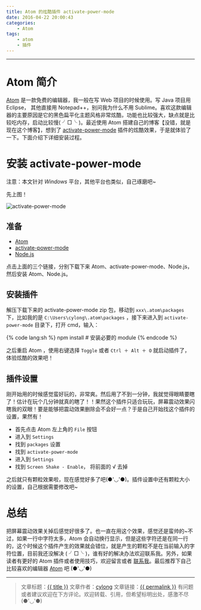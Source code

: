 ```yaml
---
title: Atom 的炫酷插件 activate-power-mode
date: 2016-04-22 20:00:43
categories:
    - Atom
tags:
    - atom
    - 插件
---
```

---

# Atom 简介

[Atom][] 是一款免费的编辑器，我一般在写 Web 项目的时候使用。写 Java 项目用 Eclipse， 其他直接用 Notepad++，别问我为什么不用 Sublime。喜欢这款编辑器的主要原因是它的黑色扁平化主题风格非常炫酷，功能也比较强大，缺点就是比较吃内存，启动比较慢( ╯□╰ )。最近使用 Atom 搭建自己的博客【没错，就是现在这个博客】，想到了 [activate-power-mode][] 插件的炫酷效果，于是就体验了一下。下面介绍下详细安装过程。

<!-- more -->

# 安装 activate-power-mode

注意：本文针对 *Windows* 平台，其他平台也类似，自己琢磨吧~

先上图！

![activate-power-mode](activate-power-mode.gif)

## 准备

*   [Atom][]
*   [activate-power-mode][]
*   [Node.js][]

点击上面的三个链接，分别下载下来 Atom、activate-power-mode、Node.js，然后安装 Atom、Node.js。

## 安装插件

解压下载下来的 activate-power-mode zip 包，移动到 `xxx\.atom\packages` 下，比如我的是 `C:\Users\cylong\.atom\packages` ，接下来进入到 `activate-power-mode` 目录下，打开 cmd，输入：

{% code lang:sh %}
    npm install # 安装必要的 module
{% endcode %}

之后重启 Atom ，使用右键选择 `Toggle` 或者 `Ctrl ＋ Alt ＋ O` 就启动插件了，体验炫酷的效果吧！

## 插件设置

刚开始用的时候感觉蛮好玩的，非常爽。然后用了不到一分钟，我就觉得眼睛要瞎了！估计在玩个几分钟就真的瞎了！！果然这个插件只适合玩玩，屏幕震动效果闪瞎我的双眼！要是能够把震动效果删除会不会好一点？于是自己开始找这个插件的设置，果然有！

*   首先点击 Atom 左上角的 `File` 按钮
*   进入到 `Settings`
*   找到 `packages` 设置
*   找到  `activate-power-mode`
*   进入到  `Settings`
*   找到 `Screen Shake - Enable`， 将前面的 √ 去掉

之后就只有颗粒效果啦，现在感觉好多了吧(●'◡'●)。插件设置中还有颗粒大小的设置，自己根据需要修改吧~

# 总结

把屏幕震动效果关掉后感觉好很多了。也一直在用这个效果，感觉还是蛮帅的~不过，如果一行中字符太多，Atom 会自动换行显示，但是这些字符还是在同一行的，这个时候这个插件产生的效果就会错位，就是产生的颗粒不是在当前输入的字符位置，目前我还没解决 ( ╯□╰ )，谁有好的解决办法欢迎联系我。另外，如果读者有更好的 Atom 插件或者使用技巧，欢迎留言或者 [联系我][]。最后推荐下自己比较喜欢的编辑器 [Atom][] 吧 (●'◡'●)

---

> 文章标题：<a href='{{ permalink }}' title='{{ title }}' >{{ title }}</a>
> 文章作者：[cylong](http://www.cylong.com/about/ "cylong")
> 文章链接：<a href='{{ permalink }}' title='{{ title }}' >{{ permalink }}</a>
> 有问题或者建议欢迎在下方评论。欢迎转载、引用，但希望标明出处，感激不尽(●'◡'●)


[Atom]: https://atom.io/ "Atom"
[activate-power-mode]: https://github.com/JoelBesada/activate-power-mode "activate-power-mode"
[Node.js]: http://nodejs.org/ "Node.js"
[联系我]: /about/#联系我
